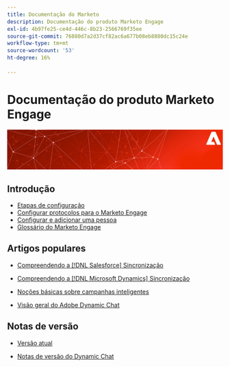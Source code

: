 ```yaml
---
title: Documentação do Marketo
description: Documentação do produto Marketo Engage
exl-id: 4b97fe25-ce4d-446c-8b23-2566769f35ee
source-git-commit: 76880d7a2d37cf82ac6a677b08eb8880dc15c24e
workflow-type: tm+mt
source-wordcount: '53'
ht-degree: 16%

---
```


# Documentação do produto Marketo Engage

![](assets/marketo-docs-banner.jpg)

## Introdução

* [Etapas de configuração](/help/marketo/getting-started/initial-setup/setup-steps.md)
* [Configurar protocolos para o Marketo Engage](/help/marketo/getting-started/initial-setup/configure-protocols-for-marketo.md)
* [Configurar e adicionar uma pessoa](/help/marketo/getting-started/quick-wins/get-set-up-and-add-a-person.md)
* [Glossário do Marketo Engage](/help/marketo/getting-started/things-to-know/marketo-engage-glossary.md)

## Artigos populares

* [Compreendendo a  [!DNL Salesforce] Sincronização](/help/marketo/product-docs/crm-sync/salesforce-sync/understanding-the-salesforce-sync.md)

* [Compreendendo a  [!DNL Microsoft Dynamics] Sincronização](/help/marketo/product-docs/crm-sync/microsoft-dynamics-sync/understanding-the-microsoft-dynamics-sync.md)

* [Noções básicas sobre campanhas inteligentes](/help/marketo/product-docs/core-marketo-concepts/smart-campaigns/understanding-smart-campaigns.md)

* [Visão geral do Adobe Dynamic Chat](/help/marketo/product-docs/demand-generation/dynamic-chat/dynamic-chat-overview.md)

## Notas de versão

* [Versão atual](/help/marketo/release-notes/current.md)

* [Notas de versão do Dynamic Chat](/help/marketo/release-notes/dynamic-chat.md)
